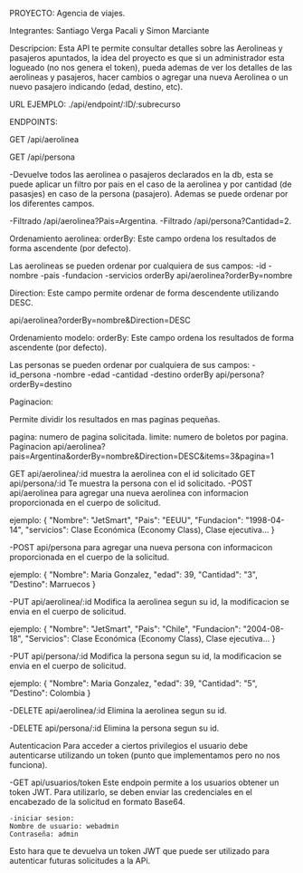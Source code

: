 PROYECTO: Agencia de viajes.

Integrantes: Santiago Verga Pacali y Simon Marciante

Descripcion: Esta API te permite consultar detalles sobre las Aerolineas y pasajeros apuntados, la idea del proyecto es que si un administrador esta logueado (no nos genera el token), pueda ademas de ver los detalles de las aerolineas y pasajeros, hacer cambios o agregar una nueva Aerolinea o un nuevo pasajero indicando (edad, destino, etc).

URL EJEMPLO: ./api/endpoint/:ID/:subrecurso

ENDPOINTS:

GET /api/aerolinea

GET /api/persona

-Devuelve todos las aerolinea o pasajeros declarados en la db, esta se puede aplicar un filtro por pais en el caso de la aerolinea y por cantidad (de pasasjes) en caso de la persona (pasajero). Ademas se puede ordenar por los diferentes campos.

-Filtrado /api/aerolinea?Pais=Argentina. -Filtrado /api/persona?Cantidad=2.

Ordenamiento aerolinea: orderBy: Este campo ordena los resultados de forma ascendente (por defecto).

  Las aerolineas se pueden ordenar por cualquiera de sus campos:
  -id
  -nombre
  -pais
  -fundacion
  -servicios
orderBy api/aerolinea?orderBy=nombre

Direction: Este campo permite ordenar de forma descendente utilizando DESC.

api/aerolinea?orderBy=nombre&Direction=DESC

Ordenamiento modelo: orderBy: Este campo ordena los resultados de forma ascendente (por defecto).

  Las personas se pueden ordenar por cualquiera de sus campos:
  -id_persona
  -nombre
  -edad
  -cantidad
  -destino
orderBy api/persona?orderBy=destino

Paginacion:

Permite dividir los resultados en mas paginas pequeñas.

pagina: numero de pagina solicitada.
limite: numero de boletos por pagina.
Paginacion api/aerolinea?pais=Argentina&orderBy=nombre&Direction=DESC&items=3&pagina=1

GET api/aerolinea/:id muestra la aerolinea con el id solicitado
GET api/persona/:id Te muestra la persona con el id solicitado.
-POST api/aerolinea para agregar una nueva aerolinea con informacion proporcionada en el cuerpo de solicitud.

ejemplo: { "Nombre": "JetSmart", "Pais": "EEUU", "Fundacion": "1998-04-14", "servicios": Clase Económica (Economy Class), Clase ejecutiva... }

-POST api/persona para agregar una nueva persona con informacicon proporcionada en el cuerpo de la solicitud.

ejemplo: { "Nombre": Maria Gonzalez, "edad": 39, "Cantidad": "3", "Destino": Marruecos }

-PUT api/aerolinea/:id Modifica la aerolinea segun su id, la modificacion se envia en el cuerpo de solicitud.

ejemplo:
{ "Nombre": "JetSmart", "Pais": "Chile", "Fundacion": "2004-08-18", "Servicios": Clase Económica (Economy Class), Clase ejecutiva... }

-PUT api/persona/:id Modifica la persona segun su id, la modificacion se envia en el cuerpo de solicitud.

ejemplo: { "Nombre": Maria Gonzalez, "edad": 39, "Cantidad": "5", "Destino": Colombia }

-DELETE api/aerolinea/:id Elimina la aerolinea segun su id.

-DELETE api/persona/:id Elimina la persona segun su id.

Autenticacion Para acceder a ciertos privilegios el usuario debe autenticarse utilizando un token (punto que implementamos pero no nos funciona).

-GET api/usuarios/token
  Este endpoin permite a los usuarios obtener un token JWT. Para utilizarlo, se deben enviar las credenciales en el encabezado de la solicitud en formato Base64.
  
    -iniciar sesion:
    Nombre de usuario: webadmin
    Contraseña: admin
    
  Esto hara que te devuelva un token JWT que puede ser utilizado para autenticar futuras solicitudes a la APi.
